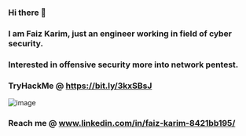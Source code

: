 ### Hi there 👋
### I am Faiz Karim, just an engineer working in field of cyber security.
### Interested in offensive security more into network pentest.
### TryHackMe @ https://bit.ly/3kxSBsJ
![image](https://user-images.githubusercontent.com/87700008/205730184-5e371265-f8e8-4d06-b11e-7759e9583504.png)
### Reach me @ www.linkedin.com/in/faiz-karim-8421bb195/
<!--
**F41zK4r1m/F41zK4r1m** is a ✨ _special_ ✨ repository because its `README.md` (this file) appears on your GitHub profile.

Here are some ideas to get you started:

- 🔭 I’m currently working on ...
- 🌱 I’m currently learning ...
- 👯 I’m looking to collaborate on ...
- 🤔 I’m looking for help with ...
- 💬 Ask me about ...
- 📫 How to reach me: ...
- 😄 Pronouns: ...
- ⚡ Fun fact: ...
-->
